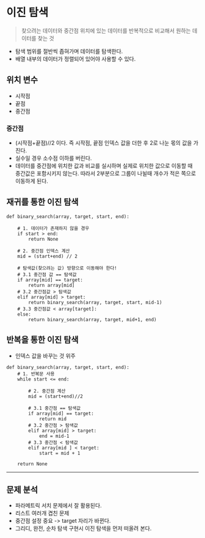 # 이진 탐색 

> 찾으려는 데이터와 중간점 위치에 있는 데이터를 반복적으로 비교해서 원하는 데이터를 찾는 것

* 탐색 범위를 절반씩 좁혀가며 데이터를 탐색한다.
* 배열 내부의 데이터가 정렬되어 있어야 사용할 수 있다.

## 위치 변수

* 시작점
* 끝점
* 중간점

### 중간점
* (시작점+끝점)//2 이다. 즉 시작점, 끝점 인덱스 값을 더한 후 2로 나눈 몫의 값을 가진다.
* 실수일 경우 소수점 이하를 버린다.
* 데이터를 중간점에 위치한 값과 비교를 실시하며 실제로 위치한 값으로 이동할 때 중간값은 포함시키지 않는다. 따라서 2부분으로 그룹이 나뉠때 개수가 적은 쪽으로 이동하게 된다. 

## 재귀를 통한 이진 탐색
~~~
def binary_search(array, target, start, end):   
    
    # 1. 데이터가 존재하지 않을 경우
    if start > end:
        return None
    
    # 2. 중간점 인덱스 계산
    mid = (start+end) // 2

    # 탐색값(찾으려는 값) 방향으로 이동해야 한다!
    # 3.1 중간점 값 == 탐색값 
    if array[mid] == target:
        return array[mid]
    # 3.2 중간점값 > 탐색값
    elif array[mid] > target:
        return binary_search(array, target, start, mid-1)
    # 3.3 중간점값 < array[target]:
    else:
        return binary_search(array, target, mid+1, end)
~~~

## 반복을 통한 이진 탐색
* 인덱스 값을 바꾸는 것 위주
~~~
def binary_search(array, target, start, end):
    # 1. 반복문 사용
    while start <= end:

        # 2. 중간점 계산
        mid = (start+end)//2

        # 3.1 중간점 == 탐색값
        if array[mid] == target:
            return mid
        # 3.2 중간점 > 탐색값
        elif array[mid] > target:
            end = mid-1
        # 3.3 중간점 < 탐색값
        elif array[mid ] < target:
            start = mid + 1

    return None
~~~

---

## 문제 분석
* 파라메트릭 서치 문제에서 잘 활용된다.
* 리스트 여러개 겹친 문제
* 중간점 설정 중요 -> target 자리가 바뀐다. 
* 그리디, 완전, 순차 탐색 구현시 이진 탐색을 먼저 떠올려 본다.